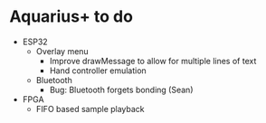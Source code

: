 # Aquarius+ to do

- ESP32
  - Overlay menu
    - Improve drawMessage to allow for multiple lines of text
    - Hand controller emulation
  - Bluetooth
    - Bug: Bluetooth forgets bonding (Sean)
- FPGA
  - FIFO based sample playback
